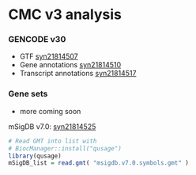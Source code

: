 # CMC v3 analysis


### GENCODE v30 

+ GTF [syn21814507](https://www.synapse.org/#!Synapse:syn21814507)
+ Gene annotations [syn21814510](https://www.synapse.org/#!Synapse:syn21814510)
+ Transcript annotations [syn21814517](https://www.synapse.org/#!Synapse:syn21814517)

### Gene sets
+ more coming soon

mSigDB v7.0: [syn21814525](https://www.synapse.org/#!Synapse:syn21814525)

```r
# Read GMT into list with
# BiocManager::install("qusage")
library(qusage)
mSigDB_list = read.gmt( "msigdb.v7.0.symbols.gmt" )
```


